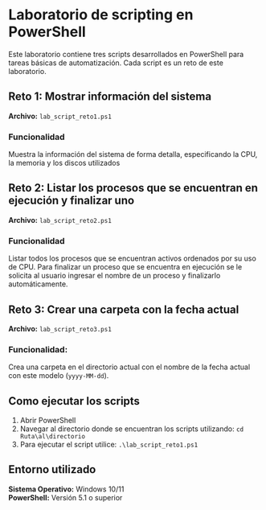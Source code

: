 # Laboratorio de scripting en PowerShell

Este laboratorio contiene tres scripts desarrollados en PowerShell para tareas básicas de automatización. Cada script es un reto de este laboratorio.

## Reto 1: Mostrar información del sistema

**Archivo:** `lab_script_reto1.ps1`

### Funcionalidad

Muestra la información del sistema de forma detalla, especificando la CPU, la memoria y los discos utilizados

## Reto 2: Listar los procesos que se encuentran en ejecución y finalizar uno

**Archivo:** `lab_script_reto2.ps1`

### Funcionalidad

Listar todos los procesos que se encuentran activos ordenados por su uso de CPU. Para finalizar un proceso que se encuentra en ejecución se le solicita al usuario ingresar el nombre de un proceso y finalizarlo automáticamente.

## Reto 3: Crear una carpeta con la fecha actual

**Archivo:** `lab_script_reto3.ps1`

### Funcionalidad:

Crea una carpeta en el directorio actual con el nombre de la fecha actual con este modelo (`yyyy-MM-dd`).

## Como ejecutar los scripts

1. Abrir PowerShell
2. Navegar al directorio donde se encuentran los scripts utilizando:
   `cd Ruta\al\directorio`
3. Para ejecutar el script utilice: `.\lab_script_reto1.ps1`

## Entorno utilizado

**Sistema Operativo:** Windows 10/11 \
**PowerShell:** Versión 5.1 o superior
